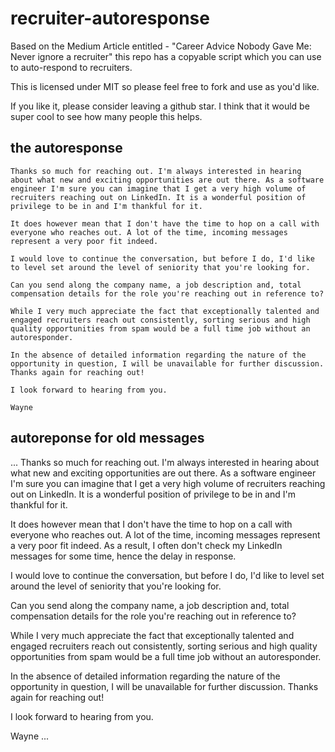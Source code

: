 # recruiter-autoresponse
Based on the Medium Article entitled - "Career Advice Nobody Gave Me: Never ignore a recruiter" this repo has a copyable script which you can use to auto-respond to recruiters.

This is licensed under MIT so please feel free to fork and use as you'd like. 

If you like it, please consider leaving a github star.  I think that it would be super cool to see how many people this helps.

## the autoresponse

```
Thanks so much for reaching out. I'm always interested in hearing about what new and exciting opportunities are out there. As a software engineer I'm sure you can imagine that I get a very high volume of recruiters reaching out on LinkedIn. It is a wonderful position of privilege to be in and I'm thankful for it.

It does however mean that I don't have the time to hop on a call with everyone who reaches out. A lot of the time, incoming messages represent a very poor fit indeed.

I would love to continue the conversation, but before I do, I'd like to level set around the level of seniority that you're looking for. 

Can you send along the company name, a job description and, total compensation details for the role you're reaching out in reference to? 

While I very much appreciate the fact that exceptionally talented and engaged recruiters reach out consistently, sorting serious and high quality opportunities from spam would be a full time job without an autoresponder.

In the absence of detailed information regarding the nature of the opportunity in question, I will be unavailable for further discussion.
Thanks again for reaching out!
 
I look forward to hearing from you.

Wayne
```
## autoreponse for old messages

...
Thanks so much for reaching out. I'm always interested in hearing about what new and exciting opportunities are out there. As a software engineer I'm sure you can imagine that I get a very high volume of recruiters reaching out on LinkedIn. It is a wonderful position of privilege to be in and I'm thankful for it.

It does however mean that I don't have the time to hop on a call with everyone who reaches out. A lot of the time, incoming messages represent a very poor fit indeed. As a result, I often don't check my LinkedIn messages for some time, hence the delay in response.

I would love to continue the conversation, but before I do, I'd like to level set around the level of seniority that you're looking for. 

Can you send along the company name, a job description and, total compensation details for the role you're reaching out in reference to? 

While I very much appreciate the fact that exceptionally talented and engaged recruiters reach out consistently, sorting serious and high quality opportunities from spam would be a full time job without an autoresponder.

In the absence of detailed information regarding the nature of the opportunity in question, I will be unavailable for further discussion.
Thanks again for reaching out!
 
I look forward to hearing from you.

Wayne
...
